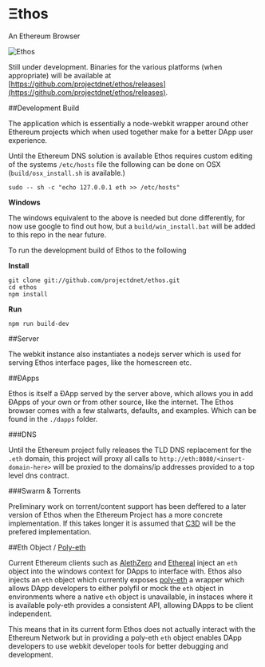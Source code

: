 Ξthos
=====

An Ethereum Browser

![Ethos](https://raw.githubusercontent.com/projectdnet/ethos/master/design/screenshots/v0.0.4-screenshot.png "Ethos an Ethereum Browser")


Still under development. Binaries for the various platforms (when appropriate) will be available at [https://github.com/projectdnet/ethos/releases](https://github.com/projectdnet/ethos/releases).

##Development Build

The application which is essentially a node-webkit wrapper around other Ethereum projects which when used together make for a better DApp user experience.

Until the Ethereum DNS solution is available Ethos requires custom editing of the systems `/etc/hosts` file the following can be done on OSX (`build/osx_install.sh` is available.)

    sudo -- sh -c "echo 127.0.0.1 eth >> /etc/hosts"

**Windows**

The windows equivalent  to the above is needed but done differently, for now use google to find out how, but a `build/win_install.bat` will be added to this repo in the near future.

To run the development build of Ethos to the following

**Install**

    git clone git://github.com/projectdnet/ethos.git
    cd ethos
    npm install

**Run**

    npm run build-dev


##Server

The webkit instance also instantiates a nodejs server which is used for serving Ethos interface pages, like the homescreen etc. 

##ÐApps

Ethos is itself a ÐApp served by the server above, which allows you in add ÐApps of your own or from other source, like the internet. The Ethos browser comes with a few stalwarts, defaults, and examples. Which can be found in the `./dapps` folder.

###DNS

Until the Ethereum project fully releases the TLD DNS replacement for the `.eth` domain, this project will proxy all calls to `http://eth:8080/<insert-domain-here>` will be proxied to the domains/ip addresses provided to a top level dns contract.

###Swarm & Torrents

Preliminary work on torrent/content support has been deffered to a later version of Ethos when the Ethereum Project has a more concrete implementation. If this takes longer it is assumed that [C3D](https://github.com/project-douglas/c3d) will be the prefered implementation.

##Eth Object / [Poly-eth](https://github.com/projectdnet/poly-eth)

Current Ethereum clients such as [AlethZero](https://github.com/ethereum/cpp-ethereum) and [Ethereal](https://github.com/ethereum/go-ethereum) inject an `eth` object into the windows context for DApps to interface with. Ethos also injects an `eth` object which currently exposes [poly-eth](https://github.com/projectdnet/poly-eth) a wrapper which allows DApp developers to either polyfil or mock the `eth` object in environments where a native `eth` object is unavailable, in instaces where it is available poly-eth provides a consistent API, allowing DApps to be client independent. 

This means that in its current form Ethos does not actually interact with the Ethereum Network but in providing a poly-eth `eth` object enables DApp developers to use webkit developer tools for better debugging and development.